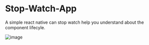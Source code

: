 # Stop-Watch-App

A simple react native can stop watch help you understand about the component lifecyle.

![image](https://user-images.githubusercontent.com/74124060/227847585-b06d4d9d-fc32-4552-aadc-2735a4285eb4.png)
